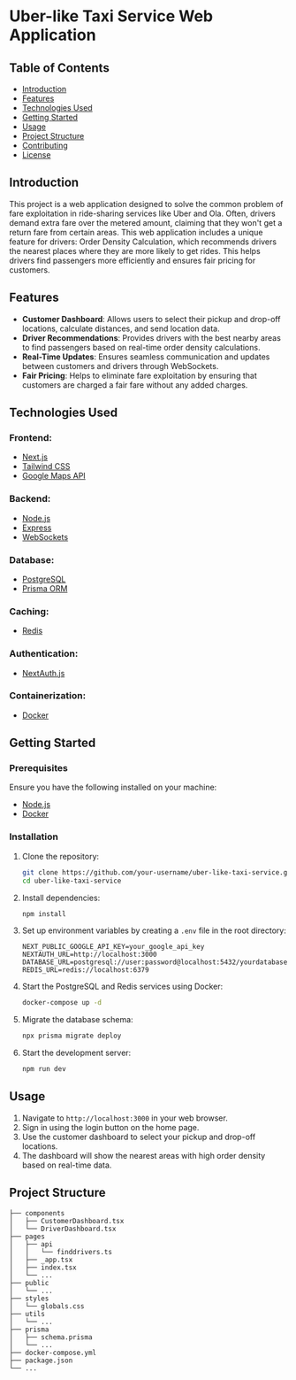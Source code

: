 # Uber-like Taxi Service Web Application

## Table of Contents

- [Introduction](#introduction)
- [Features](#features)
- [Technologies Used](#technologies-used)
- [Getting Started](#getting-started)
- [Usage](#usage)
- [Project Structure](#project-structure)
- [Contributing](#contributing)
- [License](#license)

## Introduction

This project is a web application designed to solve the common problem of fare exploitation in ride-sharing services like Uber and Ola. Often, drivers demand extra fare over the metered amount, claiming that they won't get a return fare from certain areas. This web application includes a unique feature for drivers: Order Density Calculation, which recommends drivers the nearest places where they are more likely to get rides. This helps drivers find passengers more efficiently and ensures fair pricing for customers.

## Features

- **Customer Dashboard**: Allows users to select their pickup and drop-off locations, calculate distances, and send location data.
- **Driver Recommendations**: Provides drivers with the best nearby areas to find passengers based on real-time order density calculations.
- **Real-Time Updates**: Ensures seamless communication and updates between customers and drivers through WebSockets.
- **Fair Pricing**: Helps to eliminate fare exploitation by ensuring that customers are charged a fair fare without any added charges.

## Technologies Used

### Frontend:

- [Next.js](https://nextjs.org/)
- [Tailwind CSS](https://tailwindcss.com/)
- [Google Maps API](https://developers.google.com/maps)

### Backend:

- [Node.js](https://nodejs.org/)
- [Express](https://expressjs.com/)
- [WebSockets](https://developer.mozilla.org/en-US/docs/Web/API/WebSockets_API)

### Database:

- [PostgreSQL](https://www.postgresql.org/)
- [Prisma ORM](https://www.prisma.io/)

### Caching:

- [Redis](https://redis.io/)

### Authentication:

- [NextAuth.js](https://next-auth.js.org/)

### Containerization:

- [Docker](https://www.docker.com/)

## Getting Started

### Prerequisites

Ensure you have the following installed on your machine:

- [Node.js](https://nodejs.org/)
- [Docker](https://www.docker.com/)

### Installation

1. Clone the repository:

   ```sh
   git clone https://github.com/your-username/uber-like-taxi-service.git
   cd uber-like-taxi-service
   ```

2. Install dependencies:

   ```sh
   npm install
   ```

3. Set up environment variables by creating a `.env` file in the root directory:

   ```env
   NEXT_PUBLIC_GOOGLE_API_KEY=your_google_api_key
   NEXTAUTH_URL=http://localhost:3000
   DATABASE_URL=postgresql://user:password@localhost:5432/yourdatabase
   REDIS_URL=redis://localhost:6379
   ```

4. Start the PostgreSQL and Redis services using Docker:

   ```sh
   docker-compose up -d
   ```

5. Migrate the database schema:

   ```sh
   npx prisma migrate deploy
   ```

6. Start the development server:

   ```sh
   npm run dev
   ```

## Usage

1. Navigate to `http://localhost:3000` in your web browser.
2. Sign in using the login button on the home page.
3. Use the customer dashboard to select your pickup and drop-off locations.
4. The dashboard will show the nearest areas with high order density based on real-time data.

## Project Structure

```plaintext
├── components
│   ├── CustomerDashboard.tsx
│   └── DriverDashboard.tsx
├── pages
│   ├── api
│   │   └── finddrivers.ts
│   ├── _app.tsx
│   ├── index.tsx
│   └── ...
├── public
│   └── ...
├── styles
│   └── globals.css
├── utils
│   └── ...
├── prisma
│   ├── schema.prisma
│   └── ...
├── docker-compose.yml
├── package.json
└── ...
```
